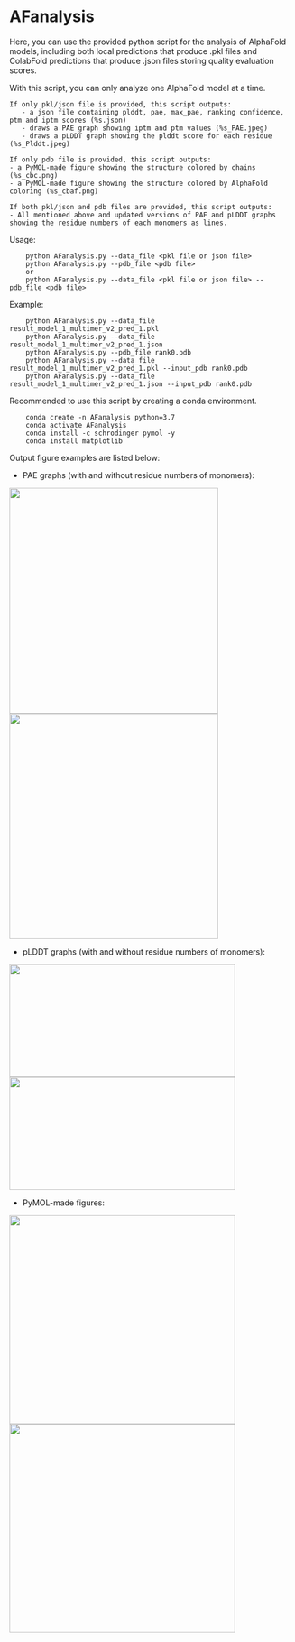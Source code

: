 # AFanalysis

Here, you can use the provided python script for the analysis of AlphaFold models, including both local predictions that produce .pkl files and ColabFold predictions that produce .json files storing quality evaluation scores. 

With this script, you can only analyze one AlphaFold model at a time.

	If only pkl/json file is provided, this script outputs:
	   - a json file containing plddt, pae, max_pae, ranking confidence, ptm and iptm scores (%s.json)
	   - draws a PAE graph showing iptm and ptm values (%s_PAE.jpeg)
	   - draws a pLDDT graph showing the plddt score for each residue (%s_Plddt.jpeg)
	   
	If only pdb file is provided, this script outputs:
	- a PyMOL-made figure showing the structure colored by chains (%s_cbc.png)
	- a PyMOL-made figure showing the structure colored by AlphaFold coloring (%s_cbaf.png)
	
	If both pkl/json and pdb files are provided, this script outputs:
	- All mentioned above and updated versions of PAE and pLDDT graphs showing the residue numbers of each monomers as lines. 

Usage: 
```
	python AFanalysis.py --data_file <pkl file or json file>
	python AFanalysis.py --pdb_file <pdb file>
	or 
	python AFanalysis.py --data_file <pkl file or json file> --pdb_file <pdb file>
```
	
Example: 
```
	python AFanalysis.py --data_file result_model_1_multimer_v2_pred_1.pkl
	python AFanalysis.py --data_file result_model_1_multimer_v2_pred_1.json
	python AFanalysis.py --pdb_file rank0.pdb
	python AFanalysis.py --data_file result_model_1_multimer_v2_pred_1.pkl --input_pdb rank0.pdb
	python AFanalysis.py --data_file result_model_1_multimer_v2_pred_1.json --input_pdb rank0.pdb
```

Recommended to use this script by creating a conda environment.
```
	conda create -n AFanalysis python=3.7
	conda activate AFanalysis
	conda install -c schrodinger pymol -y
	conda install matplotlib
```

Output figure examples are listed below: 

- PAE graphs (with and without residue numbers of monomers):

<img src="https://user-images.githubusercontent.com/62547137/230650827-6aecf698-285b-4fd7-b2e1-c33d4e4fc0fd.jpeg" width="370" height="400"><img src="https://user-images.githubusercontent.com/62547137/230651275-01160bd3-3372-4102-898b-68767532f450.jpeg" width="370" height="400">


- pLDDT graphs (with and without residue numbers of monomers):

<img src="https://user-images.githubusercontent.com/62547137/230650807-575f5178-f1af-4108-8545-43005fa545b9.jpeg" width="400" height="200"><img src="https://user-images.githubusercontent.com/62547137/230651186-4a51cd95-bc12-40f7-a24d-3a85be39e5f1.jpeg" width="400" height="200">

- PyMOL-made figures:

<img src="https://user-images.githubusercontent.com/62547137/230650419-808b7340-1d56-4c2b-bb09-004e66e49687.png" width="400" height="370"><img src="https://user-images.githubusercontent.com/62547137/230650456-964bcbc0-77e1-48c9-b26c-7ff726e01a55.png" width="400" height="370">



